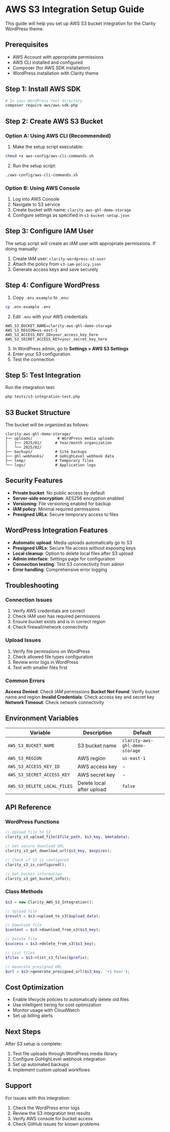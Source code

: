 # AWS S3 Integration Setup Guide

This guide will help you set up AWS S3 bucket integration for the Clarity WordPress theme.

## Prerequisites

- AWS Account with appropriate permissions
- AWS CLI installed and configured
- Composer (for AWS SDK installation)
- WordPress installation with Clarity theme

## Step 1: Install AWS SDK

```bash
# In your WordPress root directory
composer require aws/aws-sdk-php
```

## Step 2: Create AWS S3 Bucket

### Option A: Using AWS CLI (Recommended)

1. Make the setup script executable:
```bash
chmod +x aws-config/aws-cli-commands.sh
```

2. Run the setup script:
```bash
./aws-config/aws-cli-commands.sh
```

### Option B: Using AWS Console

1. Log into AWS Console
2. Navigate to S3 service
3. Create bucket with name: `clarity-aws-ghl-demo-storage`
4. Configure settings as specified in `s3-bucket-setup.json`

## Step 3: Configure IAM User

The setup script will create an IAM user with appropriate permissions. If doing manually:

1. Create IAM user: `clarity-wordpress-s3-user`
2. Attach the policy from `s3-iam-policy.json`
3. Generate access keys and save securely

## Step 4: Configure WordPress

1. Copy `.env.example` to `.env`:
```bash
cp .env.example .env
```

2. Edit `.env` with your AWS credentials:
```env
AWS_S3_BUCKET_NAME=clarity-aws-ghl-demo-storage
AWS_S3_REGION=us-east-1
AWS_S3_ACCESS_KEY_ID=your_access_key_here
AWS_S3_SECRET_ACCESS_KEY=your_secret_key_here
```

3. In WordPress admin, go to **Settings > AWS S3 Settings**
4. Enter your S3 configuration
5. Test the connection

## Step 5: Test Integration

Run the integration test:
```bash
php tests/s3-integration-test.php
```

## S3 Bucket Structure

The bucket will be organized as follows:

```
clarity-aws-ghl-demo-storage/
├── uploads/           # WordPress media uploads
│   ├── 2025/01/      # Year/month organization
│   └── 2025/02/
├── backups/          # Site backups
├── ghl-webhooks/     # GoHighLevel webhook data
├── temp/             # Temporary files
└── logs/             # Application logs
```

## Security Features

- **Private bucket**: No public access by default
- **Server-side encryption**: AES256 encryption enabled
- **Versioning**: File versioning enabled for backup
- **IAM policy**: Minimal required permissions
- **Presigned URLs**: Secure temporary access to files

## WordPress Integration Features

- **Automatic upload**: Media uploads automatically go to S3
- **Presigned URLs**: Secure file access without exposing keys
- **Local cleanup**: Option to delete local files after S3 upload
- **Admin interface**: Settings page for configuration
- **Connection testing**: Test S3 connectivity from admin
- **Error handling**: Comprehensive error logging

## Troubleshooting

### Connection Issues

1. Verify AWS credentials are correct
2. Check IAM user has required permissions
3. Ensure bucket exists and is in correct region
4. Check firewall/network connectivity

### Upload Issues

1. Verify file permissions on WordPress
2. Check allowed file types configuration
3. Review error logs in WordPress
4. Test with smaller files first

### Common Errors

**Access Denied**: Check IAM permissions
**Bucket Not Found**: Verify bucket name and region
**Invalid Credentials**: Check access key and secret key
**Network Timeout**: Check network connectivity

## Environment Variables

| Variable | Description | Default |
|----------|-------------|---------|
| `AWS_S3_BUCKET_NAME` | S3 bucket name | `clarity-aws-ghl-demo-storage` |
| `AWS_S3_REGION` | AWS region | `us-east-1` |
| `AWS_S3_ACCESS_KEY_ID` | AWS access key | - |
| `AWS_S3_SECRET_ACCESS_KEY` | AWS secret key | - |
| `AWS_S3_DELETE_LOCAL_FILES` | Delete local after upload | `false` |

## API Reference

### WordPress Functions

```php
// Upload file to S3
clarity_s3_upload_file($file_path, $s3_key, $metadata);

// Get secure download URL
clarity_s3_get_download_url($s3_key, $expires);

// Check if S3 is configured
clarity_s3_is_configured();

// Get bucket information
clarity_s3_get_bucket_info();
```

### Class Methods

```php
$s3 = new Clarity_AWS_S3_Integration();

// Upload file
$result = $s3->upload_to_s3($upload_data);

// Download file
$content = $s3->download_from_s3($s3_key);

// Delete file
$success = $s3->delete_from_s3($s3_key);

// List files
$files = $s3->list_s3_files($prefix);

// Generate presigned URL
$url = $s3->generate_presigned_url($s3_key, '+1 hour');
```

## Cost Optimization

- Enable lifecycle policies to automatically delete old files
- Use intelligent tiering for cost optimization
- Monitor usage with CloudWatch
- Set up billing alerts

## Next Steps

After S3 setup is complete:

1. Test file uploads through WordPress media library
2. Configure GoHighLevel webhook integration
3. Set up automated backups
4. Implement custom upload workflows

## Support

For issues with this integration:

1. Check the WordPress error logs
2. Review the S3 integration test results
3. Verify AWS console for bucket access
4. Check GitHub issues for known problems